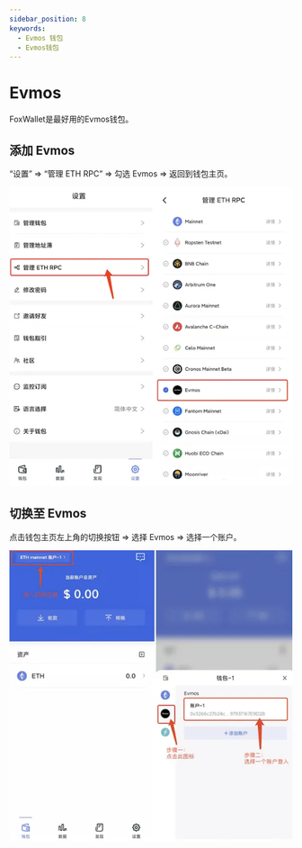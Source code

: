 ```yaml
---
sidebar_position: 8
keywords:
  - Evmos 钱包
  - Evmos钱包
---
```


# Evmos

FoxWallet是最好用的Evmos钱包。

## 添加 Evmos

“设置” => “管理 ETH RPC” => 勾选 Evmos => 返回到钱包主页。

![](../img/add-evmos.webp)

## 切换至 Evmos

点击钱包主页左上角的切换按钮 => 选择 Evmos => 选择一个账户。

![](../img/switch-evmos.webp)